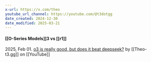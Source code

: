 ```yaml
---
x-url: https://x.com/theo
youtube_url_channel: https://youtube.com/@t3dotgg
date_created: 2024-12-30
date_modified: 2025-03-21
---
```


#### [[O-Series Models]]3 vs [[r1]]
2025, Feb 01. [o3 is really good, but does it beat deepseek?](https://youtu.be/d-VjcaRyo40?si=8rKR0Bj5PHcn0wbt) by [[Theo-t3.gg]] on [[YouTube]]
